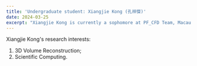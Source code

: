 ```yaml
---
title: 'Undergraduate student: Xiangjie Kong (孔祥傑)'
date: 2024-03-25
excerpt: "Xiangjie Kong is currently a sophomore at PF_CFD Team, Macau University of Science and Technology. His research interest is 3D reconstruction algorithm.<br/><img src='/images/KXJ.png' width='200px'>"
---
```


Xiangjie Kong's research interests:

1. 3D Volume Reconstruction;
2. Scientific Computing.
